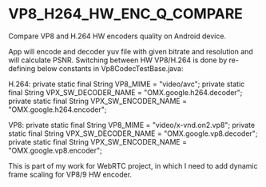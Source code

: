 # VP8_H264_HW_ENC_Q_COMPARE
Compare VP8 and H.264 HW encoders quality on Android device.

App will encode and decoder yuv file with given bitrate and resolution and will calculate PSNR.
Switching between HW VP8/H.264 is done by re-defining below constants in Vp8CodecTestBase.java:

H.264:
    private static final String VP8_MIME = "video/avc";
    private static final String VPX_SW_DECODER_NAME = "OMX.google.h264.decoder";
    private static final String VPX_SW_ENCODER_NAME = "OMX.google.h264.encoder";

VP8:
    private static final String VP8_MIME = "video/x-vnd.on2.vp8";
    private static final String VPX_SW_DECODER_NAME = "OMX.google.vp8.decoder";
    private static final String VPX_SW_ENCODER_NAME = "OMX.google.vp8.encoder";

This is part of my work for WebRTC project, in which I need to add dynamic frame scaling for VP8/9 HW encoder.

